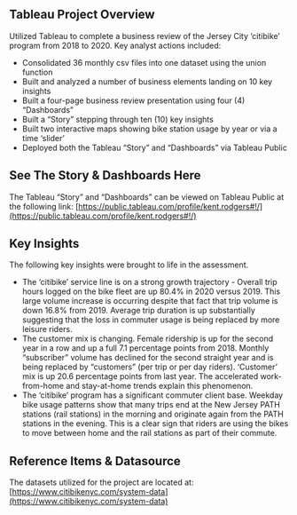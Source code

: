## Tableau Project Overview
Utilized Tableau to complete a business review of the Jersey City ‘citibike’ program from 2018 to 2020. Key analyst actions included:
* []()Consolidated 36 monthly csv files into one dataset using the union function
* []()Built and analyzed a number of business elements landing on 10 key insights
* []()Built a four-page business review presentation using four (4) “Dashboards”
* []()Built a “Story” stepping through ten (10) key insights 
* []()Built two interactive maps showing bike station usage by year or via a time ‘slider’
* []()Deployed both the Tableau “Story” and “Dashboards” via Tableau Public

## See The Story & Dashboards Here
The Tableau “Story” and “Dashboards” can be viewed on Tableau Public at the following link: [https://public.tableau.com/profile/kent.rodgers#!/](https://public.tableau.com/profile/kent.rodgers#!/)

## Key Insights
The following key insights were brought to life in the assessment.
* []()The ‘citibike’ service line is on a strong growth trajectory - Overall trip hours logged on the bike fleet are up 80.4% in 2020 versus 2019. This large volume increase is occurring despite that fact that trip volume is down 16.8% from 2019. Average trip duration is up substantially suggesting that the loss in commuter usage is being replaced by more leisure riders. 
* []()The customer mix is changing. Female ridership is up for the second year in a row and up a full 7.1 percentage points from 2018. Monthly “subscriber” volume has declined for the second straight year and is being replaced by “customers” (per trip or per day riders). ‘Customer’ mix is up 20.6 percentage points from last year. The accelerated work-from-home and stay-at-home trends explain this phenomenon. 
* []()The ‘citibike’ program has a significant commuter client base. Weekday bike usage patterns show that many trips end at the New Jersey PATH stations (rail stations) in the morning and originate again from the PATH stations in the evening. This is a clear sign that riders are using the bikes to move between home and the rail stations as part of their commute. 

## Reference Items & Datasource
The datasets utilized for the project are located at: [https://www.citibikenyc.com/system-data](https://www.citibikenyc.com/system-data)
